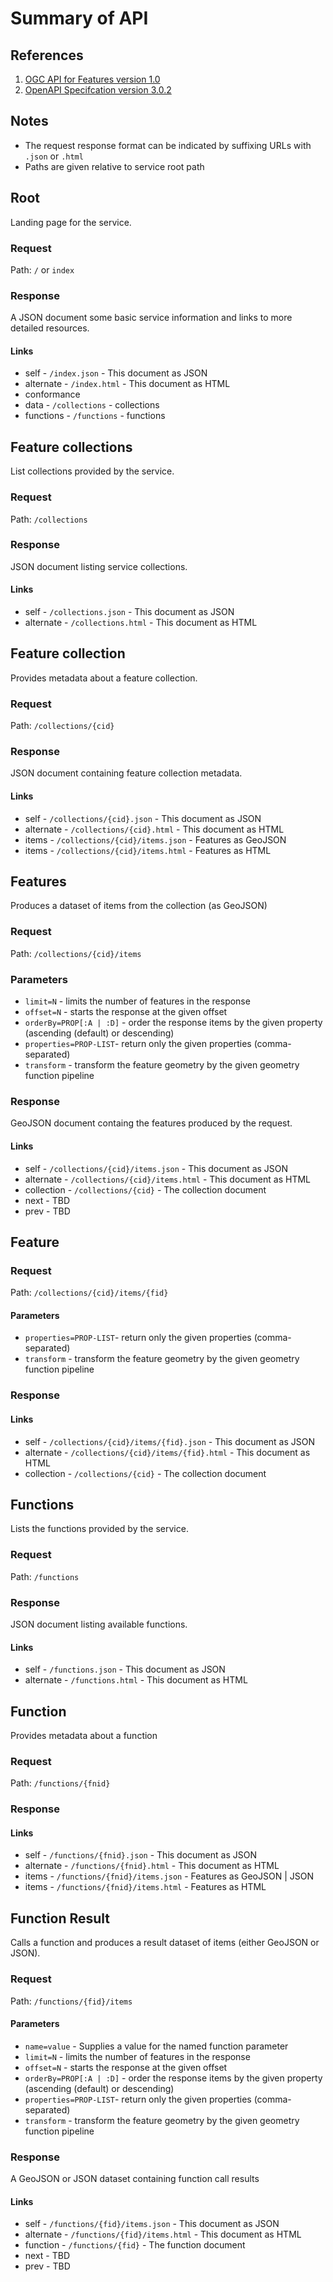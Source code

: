 # Summary of API

## References

1. [OGC API for Features version 1.0](http://docs.opengeospatial.org/is/17-069r3/17-069r3.html)
1. [OpenAPI Specifcation version 3.0.2](https://github.com/OAI/OpenAPI-Specification/blob/master/versions/3.0.2.md)

## Notes

* The request response format can be indicated by suffixing URLs with `.json` or `.html`
* Paths are given relative to service root path

## Root

Landing page for the service.

### Request
Path: `/` or `index`

### Response

A JSON document some basic service information
and links to more detailed resources.

#### Links
* self - `/index.json` - This document as JSON
* alternate - `/index.html` - This document as HTML
* conformance
* data - `/collections` - collections
* functions - `/functions` - functions

## Feature collections

List collections provided by the service.

### Request
Path: `/collections`

### Response

JSON document listing service collections.

#### Links
* self - `/collections.json` - This document as JSON
* alternate - `/collections.html` - This document as HTML

## Feature collection

Provides metadata about a feature collection.

### Request
Path: `/collections/{cid}`

### Response

JSON document containing feature collection metadata.

#### Links
* self - `/collections/{cid}.json` - This document as JSON
* alternate - `/collections/{cid}.html` - This document as HTML
* items - `/collections/{cid}/items.json` - Features as GeoJSON
* items - `/collections/{cid}/items.html` - Features as HTML

## Features

Produces a dataset of items from the collection (as GeoJSON)

### Request
Path: `/collections/{cid}/items`

### Parameters
* `limit=N` - limits the number of features in the response
* `offset=N` - starts the response at the given offset
* `orderBy=PROP[:A | :D]` - order the response items by the given property (ascending (default) or descending)
* `properties=PROP-LIST`- return only the given properties (comma-separated)
* `transform` - transform the feature geometry by the given geometry function pipeline

### Response

GeoJSON document containg the features produced by the request.

#### Links
* self - `/collections/{cid}/items.json` - This document as JSON
* alternate - `/collections/{cid}/items.html` - This document as HTML
* collection - `/collections/{cid}` - The collection document
* next - TBD
* prev - TBD

## Feature

### Request
Path: `/collections/{cid}/items/{fid}`

#### Parameters
* `properties=PROP-LIST`- return only the given properties (comma-separated)
* `transform` - transform the feature geometry by the given geometry function pipeline

### Response

#### Links
* self - `/collections/{cid}/items/{fid}.json` - This document as JSON
* alternate - `/collections/{cid}/items/{fid}.html` - This document as HTML
* collection - `/collections/{cid}` - The collection document

## Functions

Lists the functions provided by the service.

### Request
Path: `/functions`

### Response

JSON document listing available functions.

#### Links
* self - `/functions.json` - This document as JSON
* alternate - `/functions.html` - This document as HTML

## Function

Provides metadata about a function

### Request
Path: `/functions/{fnid}`

### Response

#### Links
* self - `/functions/{fnid}.json` - This document as JSON
* alternate - `/functions/{fnid}.html` - This document as HTML
* items - `/functions/{fnid}/items.json` - Features as GeoJSON | JSON
* items - `/functions/{fnid}/items.html` - Features as HTML

## Function Result

Calls a function and produces a result dataset of items (either GeoJSON or JSON).

### Request
Path: `/functions/{fid}/items`

#### Parameters
* `name=value` - Supplies a value for the named function parameter
* `limit=N` - limits the number of features in the response
* `offset=N` - starts the response at the given offset
* `orderBy=PROP[:A | :D]` - order the response items by the given property (ascending (default) or descending)
* `properties=PROP-LIST`- return only the given properties (comma-separated)
* `transform` - transform the feature geometry by the given geometry function pipeline

### Response

A GeoJSON or JSON dataset containing function call results

#### Links
* self - `/functions/{fid}/items.json` - This document as JSON
* alternate - `/functions/{fid}/items.html` - This document as HTML
* function - `/functions/{fid}` - The function document
* next - TBD
* prev - TBD
